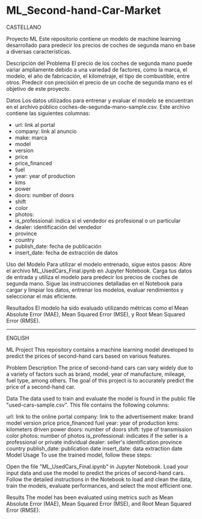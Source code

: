 # ML_Second-hand-Car-Market

CASTELLANO

Proyecto ML
Este repositorio contiene un modelo de machine learning desarrollado para predecir los precios de coches de segunda mano en base a diversas características.

Descripción del Problema
El precio de los coches de segunda mano puede variar ampliamente debido a una variedad de factores, como la marca, el modelo, el año de fabricación, el kilometraje, el tipo de combustible, entre otros. Predecir con precisión el precio de un coche de segunda mano es el objetivo de este proyecto.

Datos
Los datos utilizados para entrenar y evaluar el modelo se encuentran en el archivo público coches-de-segunda-mano-sample.csv. Este archivo contiene las siguientes columnas:
* url: link al portal
* company: link al anuncio
* make: marca
* model
* version
* price
* price_financed
* fuel
* year: year of production
* kms
* power
* doors: number of doors
* shift
* color
* photos: 
* is_professional: indica si el vendedor es profesional o un particular
* dealer: identificación del vendedor
* province
* country
* publish_date: fecha de publicación
* insert_date: fecha de extracción de datos

Uso del Modelo
Para utilizar el modelo entrenado, sigue estos pasos:
Abre el archivo ML_UsedCars_Final.ipynb en Jupyter Notebook.
Carga tus datos de entrada y utiliza el modelo para predecir los precios de coches de segunda mano.
Sigue las instrucciones detalladas en el Notebook para cargar y limpiar los datos, entrenar los modelos, evaluar rendimientos y seleccionar el más eficiente.

Resultados
El modelo ha sido evaluado utilizando métricas como el Mean Absolute Error (MAE), Mean Squared Error (MSE), y Root Mean Squared Error (RMSE). 

******

ENGLISH

ML Project
This repository contains a machine learning model developed to predict the prices of second-hand cars based on various features.

Problem Description
The price of second-hand cars can vary widely due to a variety of factors such as brand, model, year of manufacture, mileage, fuel type, among others. The goal of this project is to accurately predict the price of a second-hand car.

Data
The data used to train and evaluate the model is found in the public file "used-cars-sample.csv". This file contains the following columns:

url: link to the online portal
company: link to the advertisement
make: brand
model
version
price
price_financed
fuel
year: year of production
kms: kilometers driven
power
doors: number of doors
shift: type of transmission
color
photos: number of photos
is_professional: indicates if the seller is a professional or private individual
dealer: seller's identification
province
country
publish_date: publication date
insert_date: data extraction date
Model Usage
To use the trained model, follow these steps:

Open the file "ML_UsedCars_Final.ipynb" in Jupyter Notebook.
Load your input data and use the model to predict the prices of second-hand cars.
Follow the detailed instructions in the Notebook to load and clean the data, train the models, evaluate performances, and select the most efficient one.

Results
The model has been evaluated using metrics such as Mean Absolute Error (MAE), Mean Squared Error (MSE), and Root Mean Squared Error (RMSE).

